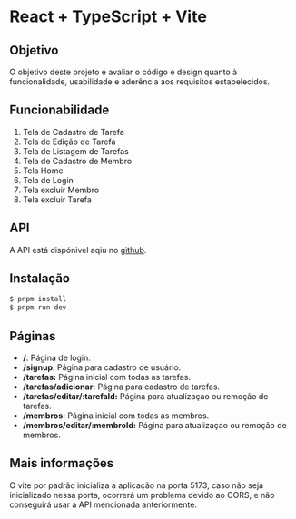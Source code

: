 # React + TypeScript + Vite

## Objetivo

O objetivo deste projeto é avaliar o código e design quanto à funcionalidade, usabilidade e aderência aos requisitos estabelecidos.

## Funcionabilidade

1. Tela de Cadastro de Tarefa
2. Tela de Edição de Tarefa
3. Tela de Listagem de Tarefas
4. Tela de Cadastro de Membro
5. Tela Home
6. Tela de Login
7. Tela excluir Membro
8. Tela excluir Tarefa


## API

A API está dispónivel aqiu no [github](https://github.com/AntonioBSNeto/To-Do-List-Back-End).

## Instalação

```bash
$ pnpm install
$ pnpm run dev
```


## Páginas
- **/**: Página de login.
- **/signup**: Página para cadastro de usuário.
- **/tarefas:** Página inicial com todas as tarefas.
- **/tarefas/adicionar:** Página para cadastro de tarefas.
- **/tarefas/editar/:tarefaId:** Página para atualizaçao ou remoção de tarefas.
- **/membros:** Página inicial com todas as membros.
- **/membros/editar/:membroId:** Página para atualizaçao ou remoção de membros.

## Mais informações

O vite por padrão inicializa a aplicação na porta 5173, caso não seja inicializado nessa porta, ocorrerá um problema devido ao CORS, e não conseguirá usar a API mencionada anteriormente.

